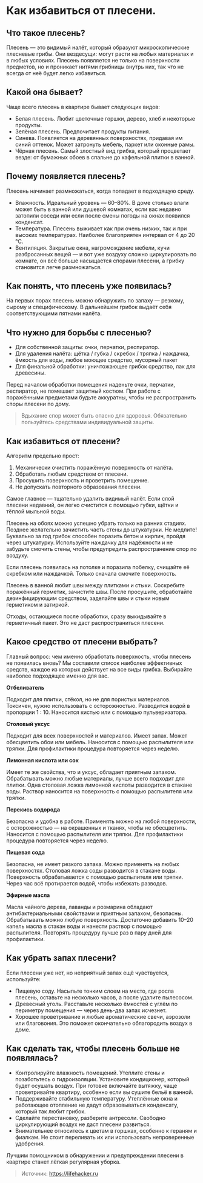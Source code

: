 # Как избавиться от плесени.
## Что такое плесень?

Плесень — это видимый налёт, который образуют микроскопические плесневые грибы. Они вездесущи: могут расти на любых материалах и в любых условиях. Плесень появляется не только на поверхности предметов, но и проникает нитями грибницы внутрь них, так что не всегда от неё будет легко избавиться.

## Какой она бывает?

Чаще всего плесень в квартире бывает следующих видов:

- Белая плесень. Любит цветочные горшки, дерево, хлеб и некоторые продукты.
- Зелёная плесень. Предпочитает продукты питания.
- Синева. Появляется на деревянных поверхностях, придавая им синий оттенок. Может затронуть мебель, паркет или оконные рамы.
- Чёрная плесень. Самый злостный вид грибка, который процветает везде: от бумажных обоев в спальне до кафельной плитки в ванной.

## Почему появляется плесень?

Плесень начинает размножаться, когда попадает в подходящую среду.

- Влажность. Идеальный уровень — 60–80%. В доме столько влаги может быть в ванной или душевой комнатах, если вас недавно затопили соседи или если после смены погоды на окнах появился конденсат.
- Температура. Плесень выживает как при очень низких, так и при высоких температурах. Наиболее благоприятен интервал от 4 до 20 °C.
- Вентиляция. Закрытые окна, нагромождение мебели, кучи разбросанных вещей — и вот уже воздуху сложно циркулировать по комнате, он всё больше насыщается спорами плесени, а грибку становится легче размножаться.

## Как понять, что плесень уже появилась?

На первых порах плесень можно обнаружить по запаху — резкому, сырому и специфическому. В дальнейшем грибок выдаёт себя соответствующими пятнами налёта.

## Что нужно для борьбы с плесенью?

- Для собственной защиты: очки, перчатки, респиратор.
- Для удаления налёта: щётка / губка / скребок / тряпка / наждачка, ёмкость для воды, любое моющее средство, мусорный пакет
- Для финальной обработки: уничтожающее грибок средство, лак для древесины.

Перед началом обработки помещения наденьте очки, перчатки, респиратор, не помешает защитный костюм. При работе с поражёнными предметами будьте аккуратны, чтобы не распространить споры плесени по дому.

> Вдыхание спор может быть опасно для здоровья. Обязательно пользуйтесь средствами индивидуальной защиты.

## Как избавиться от плесени?

Алгоритм предельно прост:

1. Механически очистить поражённую поверхность от налёта.
2. Обработать любым средством от плесени.
3. Просушить поверхность и проветрить помещение.
4. Не допускать повторного образования плесени.

Самое главное — тщательно удалить видимый налёт. Если слой плесени недавний, он легко счистится с помощью губки, щётки и тёплой мыльной воды.

Плесень на обоях можно успешно убрать только на ранних стадиях. Позднее желательно зачистить часть стены до штукатурки. Не медлите! Буквально за год грибок способен поразить бетон и кирпич, пройдя через штукатурку. Используйте наждачку для надёжности и не забудьте смочить стены, чтобы предупредить распространение спор по воздуху.

Если плесень появилась на потолке и поразила побелку, счищайте её скребком или наждачкой. Только сначала смочите поверхность.

Плесень в ванной любит швы между плитками и стыки. Соскребите поражённый герметик, зачистите швы. После просушите, обработайте дезинфицирующим средством, заделайте швы и стыки новым герметиком и затиркой.

Отходы, остающиеся после обработки, сразу выкидывайте в герметичный пакет. Это не даст распространиться плесени.

## Какое средство от плесени выбрать?

Главный вопрос: чем именно обработать поверхность, чтобы плесень не появилась вновь? Мы составили список наиболее эффективных средств, каждое из которых действует на все виды грибка. Выбирайте наиболее подходящее именно для вас.

**Отбеливатель**

Подходит для плитки, стёкол, но не для пористых материалов. Токсичен, нужно использовать с осторожностью. Разводится водой в пропорции 1 : 10. Наносится кистью или с помощью пульверизатора.

**Столовый уксус**

Подходит для всех поверхностей и материалов. Имеет запах. Может обесцветить обои или мебель. Наносится с помощью распылителя или тряпки. Для профилактики процедура повторяется через неделю.

**Лимонная кислота или сок**

Имеет те же свойства, что и уксус, обладает приятным запахом. Обрабатывать можно любые материалы, лучше всего подходит для плитки. Одна столовая ложка лимонной кислоты разводится в стакане воды. Раствор наносится на поверхность с помощью распылителя или тряпки.

**Перекись водорода**

Безопасна и удобна в работе. Применять можно на любой поверхности, с осторожностью — на окрашенных и тканях, чтобы не обесцветить. Наносится с помощью распылителя или тряпки. Для профилактики процедура повторяется через неделю.

**Пищевая сода**

Безопасна, не имеет резкого запаха. Можно применять на любых поверхностях. Столовая ложка соды разводится в стакане воды. Поверхность обрабатывается с помощью распылителя или тряпки. Через час всё протирается водой, чтобы избежать разводов.

**Эфирные масла**

Масла чайного дерева, лаванды и розмарина обладают антибактериальными свойствами и приятным запахом, безопасны. Обрабатывать можно любую поверхность. Достаточно добавить 10–20 капель масла в стакан воды и нанести раствор с помощью распылителя. Повторять процедуру лучше раз в пару дней для профилактики.

## Как убрать запах плесени?

Если плесени уже нет, но неприятный запах ещё чувствуется, используйте:

- Пищевую соду. Насыпьте тонким слоем на место, где росла плесень, оставьте на несколько часов, а после удалите пылесосом.
- Древесный уголь. Расставьте несколько ёмкостей с углём по периметру помещения — через день-два запах исчезнет.
- Хорошее проветривание и любые ароматические свечи, аэрозоли или благовония. Это поможет окончательно облагородить воздух в доме.

## Как сделать так, чтобы плесень больше не появлялась?

- Контролируйте влажность помещений. Утеплите стены и позаботьтесь о гидроизоляции. Установите кондиционер, который будет осушать воздух. При готовке включайте вытяжку, чаще проветривайте квартиру, особенно если вы сушите бельё в ванной.
- Поддерживайте стабильную температуру. Утеплённые окна и работающее отопление не дадут образовываться конденсату, который так любит грибок.
- Сделайте перестановку, разберите антресоли. Свободно циркулирующий воздух не даст плесени развиться.
- Внимательнее относитесь к цветам в горшках, особенно к гераням и фиалкам. Не стоит переливать их или использовать непроверенные удобрения.

Лучшим помощником в обнаружении и предупреждении плесени в квартире станет лёгкая регулярная уборка.

> Источник: https://lifehacker.ru
